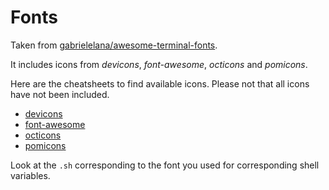 # Fonts

Taken from [gabrielelana/awesome-terminal-fonts](https://github.com/gabrielelana/awesome-terminal-fonts).

It includes icons from _devicons_, _font-awesome_, _octicons_ and _pomicons_.

Here are the cheatsheets to find available icons. Please not that all icons have not been included.

- [devicons](http://vorillaz.github.io/devicons/#/cheat)
- [font-awesome](http://fontawesome.io/icons/)
- [octicons](https://octicons.github.com/)
- [pomicons](https://github.com/gabrielelana/pomicons)

Look at the `.sh` corresponding to the font you used for corresponding shell variables.
